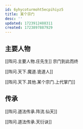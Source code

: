 ```yaml
---
id: 6yhycoturmoht5ecpihiyz5
title: 某个宗门
desc: ''
updated: 1723912488311
created: 1723897887929
---
```


## 主要人物

[[阵问.主要人物.庄先生]] 宗门到此而终

[[阵问.天下.魔道.诡道人]]

[[阵问.天下.其他.某个宗门.上代掌门]]

## 传承

[[阵问.道法传承.阵流.仙天]]

[[阵问.道法传承.天衍诀]]
